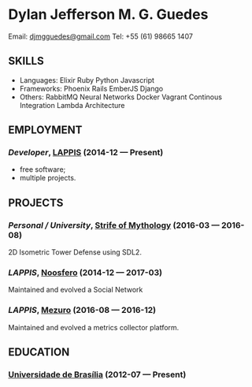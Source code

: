 Dylan Jefferson M. G. Guedes
============
Email: djmgguedes@gmail.com
Tel: +55 (61) 98665 1407




## SKILLS

  - Languages: Elixir Ruby Python Javascript 
  - Frameworks: Phoenix Rails EmberJS Django 
  - Others: RabbitMQ Neural Networks Docker Vagrant Continous Integration Lambda Architecture 

## EMPLOYMENT

### *Developer*, [LAPPIS](https://gitlab.com/unb-gama) (2014-12 — Present)


  - free software;
  - multiple projects.


## PROJECTS

### *Personal / University*, [Strife of Mythology](https://github.com/StrifeOfMythologyTD/SoMTD) (2016-03 — 2016-08)


2D Isometric Tower Defense using SDL2.

### *LAPPIS*, [Noosfero](http://noosfero.org) (2014-12 — 2017-03)


Maintained and evolved a Social Network

### *LAPPIS*, [Mezuro](http://mezuro.org) (2016-08 — 2016-12)


Maintained and evolved a metrics collector platform.



## EDUCATION

### [Universidade de Brasília](https://unb.br/) (2012-07 — Present)













